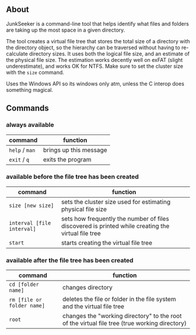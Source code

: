 
## About
JunkSeeker is a command-line tool that helps identify what files and folders are taking up the most space in a given
directory.

The tool creates a virtual file tree that stores the total size of a directory with the directory object, so the 
hierarchy can be traversed without having to re-calculate directory sizes. It uses both the logical file size, and an
estimate of the physical file size. The estimation works decently well on exFAT (slight underestimate), and works OK for
NTFS. Make sure to set the cluster size with the `size` command. 

Uses the Windows API so its windows only atm, unless the C interop does something magical.

## Commands

### always available
|command| function|
|---|---|
| `help` / `man` | brings up this message |
| `exit` / `q` | exits the program |

### available before the file tree has been created
|command| function|
|---|---|
| `size [new size]`          | sets the cluster size used for estimating physical file size |
| `interval [file interval]` | sets how frequently the number of files discovered is printed while creating the virtual file tree |
| `start`                    | starts creating the virtual file tree |

### available after the file tree has been created
|command| function|
|---|---|
| `cd [folder name]` | changes directory |
| `rm [file or folder name]` | deletes the file or folder in the file system and the virtual file tree |
| `root` | changes the "working directory" to the root of the virtual file tree (true working directory) |